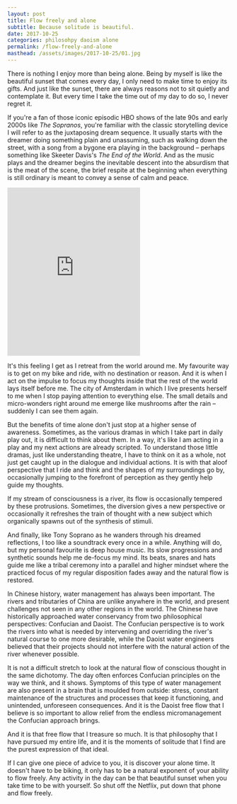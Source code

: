 ```yaml
---
layout: post
title: Flow freely and alone
subtitle: Because solitude is beautiful.
date: 2017-10-25
categories: philosohpy daoism alone
permalink: /flow-freely-and-alone
masthead: /assets/images/2017-10-25/01.jpg
---
```

There is nothing I enjoy more than being alone. Being by myself is like the beautiful sunset that comes every day, I only need to make time to enjoy its gifts. And just like the sunset, there are always reasons not to sit quietly and contemplate it. But every time I take the time out of my day to do so, I never regret it.

If you're a fan of those iconic episodic HBO shows of the late 90s and early 2000s like _The Sopranos_, you're familiar with the classic storytelling device I will refer to as the juxtaposing dream sequence. It usually starts with the dreamer doing something plain and unassuming, such as walking down the street, with a song from a bygone era playing in the background – perhaps something like Skeeter Davis's _The End of the World_. And as the music plays and the dreamer begins the inevitable descent into the absurdism that is the meat of the scene, the brief respite at the beginning when everything is still ordinary is meant to convey a sense of calm and peace.

<iframe src="https://open.spotify.com/embed/track/5DTOOkooKFUvWj1XQTFa09" width="300" height="380" frameborder="0" allowtransparency="true"></iframe>

It's this feeling I get as I retreat from the world around me. My favourite way is to get on my bike and ride, with no destination or reason. And it is when I act on the impulse to focus my thoughts inside that the rest of the world lays itself before me. The city of Amsterdam in which I live presents herself to me when I stop paying attention to everything else. The small details and micro-wonders right around me emerge like mushrooms after the rain – suddenly I can see them again.

But the benefits of time alone don't just stop at a higher sense of awareness. Sometimes, as the various dramas in which I take part in daily play out, it is difficult to think about them. In a way, it's like I am acting in a play and my next actions are already scripted. To understand those little dramas, just like understanding theatre, I have to think on it as a whole, not just get caught up in the dialogue and individual actions. It is with that aloof perspective that I ride and think and the shapes of my surroundings go by, occasionally jumping to the forefront of perception as they gently help guide my thoughts.

If my stream of consciousness is a river, its flow is occasionally tempered by these protrusions. Sometimes, the diversion gives a new perspective or occasionally it refreshes the train of thought with a new subject which organically spawns out of the synthesis of stimuli.

And finally, like Tony Soprano as he wanders through his dreamed reflections, I too like a soundtrack every once in a while. Anything will do, but my personal favourite is deep house music. Its slow progressions and synthetic sounds help me de-focus my mind. Its beats, snares and hats guide me like a tribal ceremony into a parallel and higher mindset where the practiced focus of my regular disposition fades away and the natural flow is restored.

In Chinese history, water management has always been important. The rivers and tributaries of China are unlike anywhere in the world, and present challenges not seen in any other regions in the world. The Chinese have historically approached water conservancy from two philosophical perspectives: Confucian and Daoist. The Confucian perspective is to work the rivers into what is needed by intervening and overriding the river's natural course to one more desirable, while the Daoist water engineers believed that their projects should not interfere with the natural action of the river whenever possible.

It is not a difficult stretch to look at the natural flow of conscious thought in the same dichotomy. The day often enforces Confucian principles on the way we think, and it shows. Symptoms of this type of water management are also present in a brain that is moulded from outside: stress, constant maintenance of the structures and processes that keep it functioning, and unintended, unforeseen consequences. And it is the Daoist free flow that I believe is so important to allow relief from the endless micromanagement the Confucian approach brings.

And it is that free flow that I treasure so much. It is that philosophy that I have pursued my entire life, and it is the moments of solitude that I find are the purest expression of that ideal.

If I can give one piece of advice to you, it is discover your alone time. It doesn't have to be biking, it only has to be a natural exponent of your ability to flow freely. Any activity in the day can be that beautiful sunset when you take time to be with yourself. So shut off the Netflix, put down that phone and flow freely.